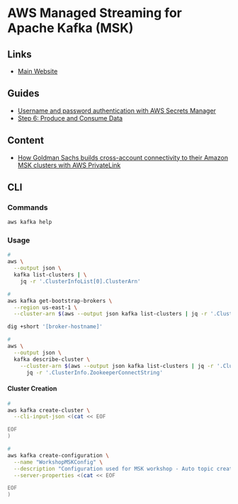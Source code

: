# AWS Managed Streaming for Apache Kafka (MSK)

<!--
https://www.youtube.com/watch?v=4C_FT2Ie9E4

https://github.com/troydieter/tf-msk

https://github.com/lokiloveu1/AWS-MSK/blob/6e717eb8c89110ae0707e096e8fb6fb3e47b11fd/Steps-To-Build-MSK-Client-In-Another-VPC

https://aws.amazon.com/blogs/big-data/how-goldman-sachs-builds-cross-account-connectivity-to-their-amazon-msk-clusters-with-aws-privatelink/

https://maikelpenz.medium.com/building-a-kafka-playground-on-aws-part-1-setting-the-foundation-3065ecf51c19

https://learn-msk.com/courses/amazon-msk-master-class
https://www.whizlabs.com/amazon-managed-streaming-for-apache-kafka/
https://github.com/cloudposse/terraform-aws-msk-apache-kafka-cluster
https://github.com/lokiloveu1/AWS-MSK/blob/main/Steps-To-Build-MSK-Client-In-Another-VPC
https://github.com/aws-samples/aws-msk-content-streaming
https://github.com/Financial-Times/upp-provisioners/blob/6e59d051488c4609afbb8d9d8d06df1f9604b374/upp-msk-provisioner/scripts/getConfig.sh
https://github.com/liangruibupt/aws-is-how/blob/3121a70cfa634237ef0eaf76303d4b60d13edbfa/analytics/msk/kafka-s3-event-processor.py

https://github.com/msfidelis/aws-msk-glue-kafka-setup

https://github.com/vipertoothlabs/terraform-msk-cluster-config
https://github.com/ngodec/terraform-aws-msk/tree/main/modules/aws-msk
https://github.com/juliocesarscheidt/aws-msk-cluster
https://github.com/gaarm/terraform-aws-msk
https://github.com/brunocamboim/terraform-aws-msk-example/blob/master/src/msk.tf
https://github.com/troydieter/tf-msk
https://github.com/linxiaow/AWS-MSK-Transaction-Fraud-Detection
https://github.com/garystafford/terraform-msk-demo
https://github.com/cloudposse/terraform-aws-msk-apache-kafka-cluster
https://github.com/angelabad/terraform-aws-msk-cluster
https://github.com/aws-samples/aws-msk-content-streaming
https://github.com/hyprnz/terraform-aws-msk-module
https://github.com/aws-samples/aws-dms-msk-demo
https://github.com/stefanfreitag/msk_demo
https://github.com/cgetzen/terraform-aws-public-msk
https://github.com/aws-samples/amazon-msk-java-app-cdk
https://github.com/JamesWoolfenden/terraform-aws-msk
https://github.com/rishiraj824/cc-fraud-detection-aws-microservice
https://github.com/TanAlex/msk-glue-redshift
https://github.com/cfn-modules/msk-cluster
https://github.com/taufiqibrahim/serverless-stream-processing-aws-msk-lambda
https://github.com/leosilvadev/fetch-aws-msk-brokers-bootstrap-strings-action
https://github.com/brunocamboim/serverless-aws-msk-trigger-lambda
https://github.com/matwerber1/aws-msk-kafka-connect-docker/tree/master/src
https://github.com/harshdev93/AWS-MSK-Sample-Producer-Consumer
https://github.com/cmcconnell1/terraform-aws-msk-kafka
https://github.com/jalcalaroot/msk-aws-tf/blob/master/main.tf
https://github.com/infrablocks/terraform-aws-msk
https://github.com/zerosoftwere/aws-msk-demo
https://github.com/karthikeayan/terraform-aws-msk/blob/master/kms.tf
https://github.com/karthikeayan/terraform-aws-msk/blob/master/kms.tf
https://github.com/insight-infrastructure/terraform-aws-msk
https://github.com/rtacconi/aws-msk-terraform/blob/master/terraform/modules/msk/main.tf
https://github.com/awslabs/aws-glue-schema-registry

https://github.com/swetavkamal/SchemaRegistryMSK/blob/master/src/main/java/person.avsc
-->

## Links

- [Main Website](https://aws.amazon.com/msk/)

## Guides

- [Username and password authentication with AWS Secrets Manager](https://docs.aws.amazon.com/msk/latest/developerguide/msk-password.html)
- [Step 6: Produce and Consume Data](https://docs.aws.amazon.com/msk/latest/developerguide/produce-consume.html)

## Content

- [How Goldman Sachs builds cross-account connectivity to their Amazon MSK clusters with AWS PrivateLink](https://aws.amazon.com/blogs/big-data/how-goldman-sachs-builds-cross-account-connectivity-to-their-amazon-msk-clusters-with-aws-privatelink/)

## CLI

### Commands

```sh
aws kafka help
```

### Usage

```sh
#
aws \
  --output json \
  kafka list-clusters | \
    jq -r '.ClusterInfoList[0].ClusterArn'

#
aws kafka get-bootstrap-brokers \
  --region us-east-1 \
  --cluster-arn $(aws --output json kafka list-clusters | jq -r '.ClusterInfoList[0].ClusterArn')

dig +short '[broker-hostname]'

#
aws \
  --output json \
  kafka describe-cluster \
    --cluster-arn $(aws --output json kafka list-clusters | jq -r '.ClusterInfoList[0].ClusterArn') | \
      jq -r '.ClusterInfo.ZookeeperConnectString'
```

#### Cluster Creation

```sh
#
aws kafka create-cluster \
  --cli-input-json <(cat << EOF

EOF
)

#
aws kafka create-configuration \
  --name "WorkshopMSKConfig" \
  --description "Configuration used for MSK workshop - Auto topic creation; topic deletion; 8hrs retention" --kafka-versions "2.8.0" \
  --server-properties <(cat << EOF

EOF
)
```
